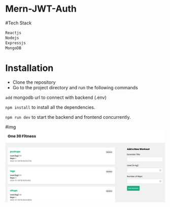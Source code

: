 # Mern-JWT-Auth


#Tech Stack

    Reactjs
    Nodejs
    Expressjs
    MongoDB

# Installation

- Clone the repository
- Go to the project directory and run the following commands

`add` mongodb url to connect with backend (.env)

`npm install` to install all the dependencies.

`npm run dev` to start the backend and frontend concurrently.

#img
![app](./1.png)